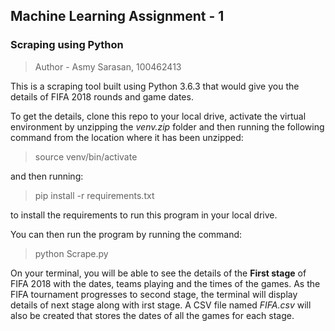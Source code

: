 ## Machine Learning Assignment - 1

### Scraping using Python

> Author - Asmy Sarasan, 100462413

This is a scraping tool built using Python 3.6.3 that would give you the details of FIFA 2018 rounds and game dates.

To get the details, clone this repo to your local drive, activate the virtual environment by unzipping the
_venv.zip_ folder and then running the following command from the location where it has been unzipped:

> source venv/bin/activate

and then running:

> pip install -r requirements.txt

to install the requirements to run this program in your local drive. 

You can then run the program by running the command:

> python Scrape.py

On your terminal, you will be able to see the details of the **First stage** of FIFA 2018 with the dates, teams playing and the times of the games.  As the FIFA tournament progresses to second stage, the terminal will display details of next stage along with irst stage. A CSV file named _FIFA.csv_ will also be created that stores the dates of all the games for each stage.
